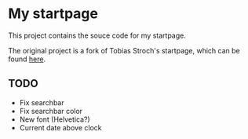 # My startpage

This project contains the souce code for my startpage.

The original project is a fork of Tobias Stroch's startpage, which can be found [here](https://github.com/Tobias-Schoch/startpage "Tobias Stroch's startpage").

## TODO

* Fix searchbar
* Fix searchbar color
* New font (Helvetica?)
* Current date above clock
